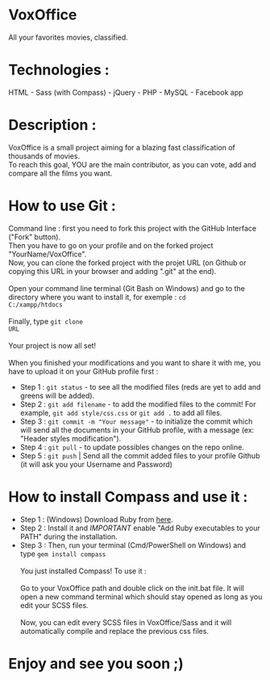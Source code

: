# VoxOffice
All your favorites movies, classified.

# Technologies :
HTML - Sass (with Compass) - jQuery - PHP - MySQL - Facebook app

# Description :
VoxOffice is a small project aiming for a blazing fast classification of thousands of movies.<br>
To reach this goal, YOU are the main contributor, as you can vote, add and compare all the films you want.

# How to use Git :
Command line : first you need to fork this project with the GitHub Interface ("Fork" button).<br>
Then you have to go on your profile and on the forked project "YourName/VoxOffice".<br>
Now, you can clone the forked project with the projet URL (on Github or copying this URL in your browser and adding ".git" at the end).<br><br>
Open your command line terminal (Git Bash on Windows) and go to the directory where you want to install it, for exemple : <code>cd C:/xampp/htdocs</code><br><br>
Finally, type <code>git clone URL</code><br><br>
Your project is now all set!<br><br>
When you finished your modifications and you want to share it with me, you have to upload it on your GitHub profile first :<br>
- Step 1 : <code>git status</code> - to see all the modified files (reds are yet to add and greens will be added).<br>
- Step 2 : <code>git add filename</code> - to add the modified files to the commit! For example, <code>git add style/css.css</code> or <code>git add .</code> to add all files.<br>
- Step 3 : <code>git commit -m "Your message"</code> - to initialize the commit which will send all the documents in your GitHub profile, with a message (ex: "Header styles modification").<br>
- Step 4 : <code>git pull</code> - to update possibles changes on the repo online.<br>
- Step 5 : <code>git push</code> | Send all the commit added files to your profile Github (it will ask you your Username and Password)<br>

# How to install Compass and use it :
- Step 1 :  (Windows) Download Ruby from <a href="http://rubyinstaller.org/">here</a>.<br>
- Step 2 : Install it and *IMPORTANT* enable "Add Ruby executables to your PATH" during the installation.<br>
- Step 3 : Then, run your terminal (Cmd/PowerShell on Windows) and type <code>gem install compass</code><br><br>
You just installed Compass! To use it :<br><br>
Go to your VoxOffice path and double click on the init.bat file. It will open a new command terminal which should stay opened as long as you edit your SCSS files.<br><br>
Now, you can edit every SCSS files in VoxOffice/Sass and it will automatically compile and replace the previous css files.<br>

# Enjoy and see you soon ;)